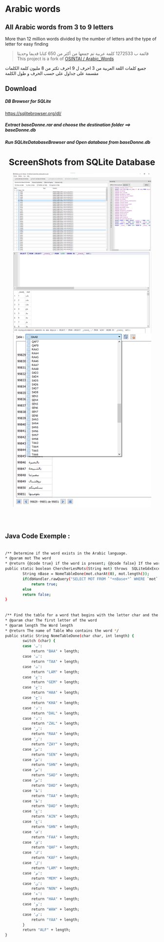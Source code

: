 
# Arabic words

## All Arabic words from 3 to 9 letters

More than 12 million words divided by the number of letters and the type of letter for easy finding

> قائمة ب 1272533 كلمة عربية تم جمعها من أكثر من 650 كتابا قديما وحديثا  
> This project is a fork of 
>[ OSINTAI / Arabic_Words](https://github.com/OSINTAI/Arabic_Words)


جميع كلمات اللغة العربية من 3 احرف ل 9 احرف
تكتر من 8 مليون كلمة
الكلمات مقسمة على جداول على حسب الحرف و طول الكلمة

## Download
##### DB Browser for SQLite 
https://sqlitebrowser.org/dl/

##### Extract <strong> baseDonne.rar </strong> and choose the destination folder ==> baseDonne.db
##### Run SQLiteDatabaseBrowser and Open database from <strong> baseDonne.db </strong>

<div align="center">
	<h1>
		ScreenShots from SQLite Database 
	</h1>
	<img src="ScreenShots/screen_1.png" width="90%" title="hover text">
	<img src="ScreenShots/Untitled-2.png" width="90%" title="hover text">
	<img src="ScreenShots/Untitled-3.png" width="90%" title="hover text">
</div>

<br>
<br>
<br>

## Java Code Exemple :

```sh

/** Determine if the word exists in the Arabic language.
* @param mot The word
* @return {@code true} if the word is present; {@code false} If the word does not exist. */
public static boolean ChercherLesMots(String mot) throws  SQLiteGdxException{
		String nBase = NomeTableDone(mot.charAt(0), mot.length());
	    if(dbHandler.rawQuery("SELECT MOT FROM `"+nBase+"` WHERE `mot` LIKE '"+mot+"' ").next())
	    	return true;
	    else
        return false;
}


/** Find the table for a word that begins with the letter char and the length.
* @param char The first letter of the word
* @param length The Word length
* @return The name of Table Who contains the word */
public static String NomeTableDone(char char, int length) {
		switch (char) {
		case 'ب':
			return "BAA" + length;
		case 'ت':
			return "TAA" + length;
		case 'ث':
			return "LAM" + length;
		case 'ج':
			return "GEM" + length;
		case 'ح':
			return "HAA" + length;
		case 'خ':
			return "KHA" + length;
		case 'د':
			return "DAL" + length;
		case 'ذ':
			return "ZAL" + length;
		case 'ر':
			return "RAA" + length;
		case 'ز':
			return "ZAY" + length;
		case 'س':
			return "SEN" + length;
		case 'ش':
			return "SHN" + length;
		case 'ص':
			return "SAD" + length;
		case 'ض':
			return "DAD" + length;
		case 'ط':
			return "TAA" + length;
		case 'ظ':
			return "DAD" + length;
		case 'ع':
			return "AIN" + length;
		case 'غ':
			return "GHN" + length;
		case 'ف':
			return "FAA" + length;
		case 'ق':
			return "QAF" + length;
		case 'ك':
			return "KAF" + length;
		case 'ل':
			return "LAM" + length;
		case 'م':
			return "MEM" + length;
		case 'ن':
			return "NON" + length;
		case 'ه':
			return "HAA" + length;
		case 'و':
			return "WAW" + length;
		case 'ي':
			return "YAA" + length;
		}
		return "ALF" + length;
}
```
